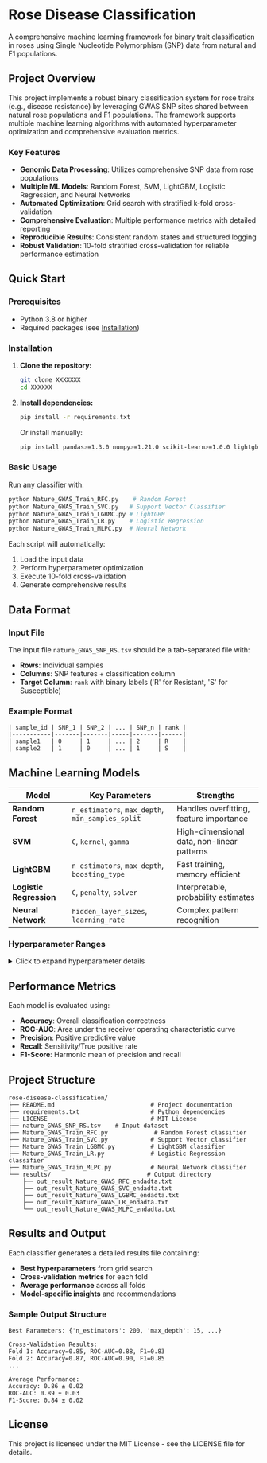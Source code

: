 # Rose Disease Classification

A comprehensive machine learning framework for binary trait classification in roses using Single Nucleotide Polymorphism (SNP) data from natural and F1 populations.

## Project Overview

This project implements a robust binary classification system for rose traits (e.g., disease resistance) by leveraging GWAS SNP sites shared between natural rose populations and F1 populations. The framework supports multiple machine learning algorithms with automated hyperparameter optimization and comprehensive evaluation metrics.

### Key Features

- **Genomic Data Processing**: Utilizes comprehensive SNP data from rose populations
- **Multiple ML Models**: Random Forest, SVM, LightGBM, Logistic Regression, and Neural Networks
- **Automated Optimization**: Grid search with stratified k-fold cross-validation
- **Comprehensive Evaluation**: Multiple performance metrics with detailed reporting
- **Reproducible Results**: Consistent random states and structured logging
- **Robust Validation**: 10-fold stratified cross-validation for reliable performance estimation

## Quick Start

### Prerequisites

- Python 3.8 or higher
- Required packages (see [Installation](#installation))

### Installation

1. **Clone the repository:**
   ```bash
   git clone XXXXXXX
   cd XXXXXX
   ```

2. **Install dependencies:**
   ```bash
   pip install -r requirements.txt
   ```
   
   Or install manually:
   ```bash
   pip install pandas>=1.3.0 numpy>=1.21.0 scikit-learn>=1.0.0 lightgbm
   ```

### Basic Usage

Run any classifier with:
```bash
python Nature_GWAS_Train_RFC.py    # Random Forest
python Nature_GWAS_Train_SVC.py   # Support Vector Classifier
python Nature_GWAS_Train_LGBMC.py # LightGBM
python Nature_GWAS_Train_LR.py    # Logistic Regression
python Nature_GWAS_Train_MLPC.py  # Neural Network
```

Each script will automatically:
1. Load the input data
2. Perform hyperparameter optimization
3. Execute 10-fold cross-validation
4. Generate comprehensive results

## Data Format

### Input File
The input file `nature_GWAS_SNP_RS.tsv` should be a tab-separated file with:

- **Rows**: Individual samples
- **Columns**: SNP features + classification column
- **Target Column**: `rank` with binary labels ('R' for Resistant, 'S' for Susceptible)

### Example Format
```tsv
| sample_id | SNP_1 | SNP_2 | ... | SNP_n | rank |
|-----------|-------|-------|-----|-------|------|
| sample1   | 0     | 1     | ... | 2     | R    |
| sample2   | 1     | 0     | ... | 1     | S    |
```

## Machine Learning Models

| Model | Key Parameters | Strengths |
|-------|---------------|-----------|
| **Random Forest** | `n_estimators`, `max_depth`, `min_samples_split` | Handles overfitting, feature importance |
| **SVM** | `C`, `kernel`, `gamma` | High-dimensional data, non-linear patterns |
| **LightGBM** | `n_estimators`, `max_depth`, `boosting_type` | Fast training, memory efficient |
| **Logistic Regression** | `C`, `penalty`, `solver` | Interpretable, probability estimates |
| **Neural Network** | `hidden_layer_sizes`, `learning_rate` | Complex pattern recognition |

### Hyperparameter Ranges

<details>
<summary>Click to expand hyperparameter details</summary>

#### Random Forest
- `n_estimators`: [50, 100, 200]
- `max_depth`: [5, 10, 15]
- `max_features`: ['sqrt', 'log2']
- `min_samples_split`: [5, 10]
- `min_samples_leaf`: [2, 4, 6]

#### Support Vector Machine
- `C`: [0.1, 1, 10, 100]
- `kernel`: ['linear', 'rbf', 'poly', 'sigmoid']
- `gamma`: ['scale', 'auto', 0.01, 0.1, 1]

#### LightGBM
- `n_estimators`: [100, 200]
- `max_depth`: [-1, 10, 15]
- `min_child_samples`: [20, 50]
- `boosting_type`: ['gbdt', 'dart']

#### Logistic Regression
- `C`: [0.001, 0.01, 0.1, 1, 10, 100]
- `penalty`: ['l1', 'l2']
- `solver`: ['liblinear', 'lbfgs']
- `max_iter`: [500, 1000, 2000, 3000]

#### Neural Network
- `hidden_layer_sizes`: [(128, 64), (128, 64, 32)]
- `activation`: ['relu']
- `solver`: ['adam', 'sgd']
- `learning_rate_init`: [0.001, 0.01]

</details>

## Performance Metrics

Each model is evaluated using:

- **Accuracy**: Overall classification correctness
- **ROC-AUC**: Area under the receiver operating characteristic curve
- **Precision**: Positive predictive value
- **Recall**: Sensitivity/True positive rate
- **F1-Score**: Harmonic mean of precision and recall

## Project Structure

```
rose-disease-classification/
├── README.md                           # Project documentation
├── requirements.txt                    # Python dependencies
├── LICENSE                             # MIT License
├── nature_GWAS_SNP_RS.tsv    # Input dataset
├── Nature_GWAS_Train_RFC.py             # Random Forest classifier
├── Nature_GWAS_Train_SVC.py            # Support Vector classifier
├── Nature_GWAS_Train_LGBMC.py          # LightGBM classifier
├── Nature_GWAS_Train_LR.py             # Logistic Regression classifier
├── Nature_GWAS_Train_MLPC.py           # Neural Network classifier
└── results/                           # Output directory
    ├── out_result_Nature_GWAS_RFC_endadta.txt
    ├── out_result_Nature_GWAS_SVC_endadta.txt
    ├── out_result_Nature_GWAS_LGBMC_endadta.txt
    ├── out_result_Nature_GWAS_LR_endadta.txt
    └── out_result_Nature_GWAS_MLPC_endadta.txt
```

## Results and Output

Each classifier generates a detailed results file containing:

- **Best hyperparameters** from grid search
- **Cross-validation metrics** for each fold
- **Average performance** across all folds
- **Model-specific insights** and recommendations

### Sample Output Structure
```
Best Parameters: {'n_estimators': 200, 'max_depth': 15, ...}

Cross-Validation Results:
Fold 1: Accuracy=0.85, ROC-AUC=0.88, F1=0.83
Fold 2: Accuracy=0.87, ROC-AUC=0.90, F1=0.85
...

Average Performance:
Accuracy: 0.86 ± 0.02
ROC-AUC: 0.89 ± 0.03
F1-Score: 0.84 ± 0.02
```

## License

This project is licensed under the MIT License - see the LICENSE file for details.

